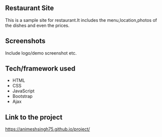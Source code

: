 ## Restaurant Site
This is a sample site for restaurant.It includes the menu,location,photos of the dishes and even the prices.

## Screenshots
Include logo/demo screenshot etc.

## Tech/framework used
* HTML
* CSS
* JavaScript
* Bootstrap
* Ajax



## Link to the project 

https://animeshsingh75.github.io/project/



